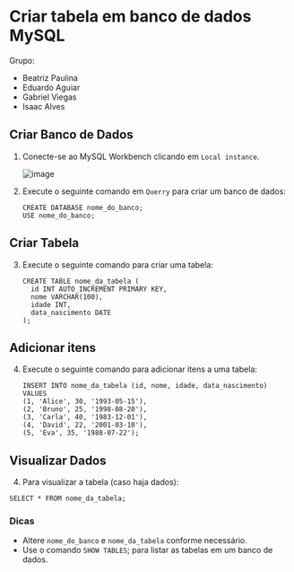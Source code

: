 # Criar tabela em banco de dados MySQL

Grupo:
  - Beatriz Paulina
  - Eduardo Aguiar
  - Gabriel Viegas
  - Isaac Alves


## Criar Banco de Dados

  1. Conecte-se ao MySQL Workbench clicando em `Local instance`.

     ![image](https://github.com/user-attachments/assets/9868dbd8-9bfa-4433-9f74-98403e3ad44a)


  3. Execute o seguinte comando em `Querry` para criar um banco de dados:
     ```MySQL
     CREATE DATABASE nome_do_banco;
     USE nome_do_banco;
     ```

## Criar Tabela

3. Execute o seguinte comando para criar uma tabela:
    ```MySQL
    CREATE TABLE nome_da_tabela (
      id INT AUTO_INCREMENT PRIMARY KEY,
      nome VARCHAR(100),
      idade INT,
      data_nascimento DATE
    );
    ```

## Adicionar itens

4. Execute o seguinte comando para adicionar itens a uma tabela:
   ```MySQL
   INSERT INTO nome_da_tabela (id, nome, idade, data_nascimento) VALUES
   (1, 'Alice', 30, '1993-05-15'),
   (2, 'Bruno', 25, '1998-08-20'),
   (3, 'Carla', 40, '1983-12-01'),
   (4, 'David', 22, '2001-03-10'),
   (5, 'Eva', 35, '1988-07-22');
   ```

    
## Visualizar Dados

4. Para visualizar a tabela (caso haja dados):
  ```MySQL
  SELECT * FROM nome_da_tabela;
  ```

### Dicas
  - Altere `nome_do_banco` e `nome_da_tabela` conforme necessário.
  - Use o comando `SHOW TABLES`; para listar as tabelas em um banco de dados.



